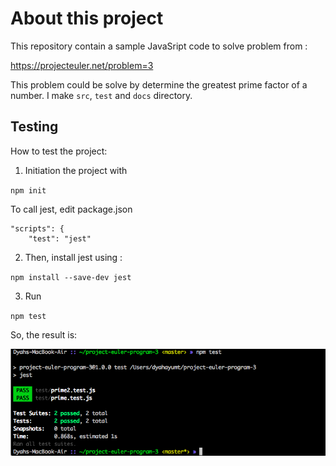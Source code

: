 # About this project

 This repository contain a sample JavaSript code to solve problem from :

 https://projecteuler.net/problem=3

This problem could be solve by determine the greatest prime factor of a number. I make `src`, `test` and `docs` directory.

## Testing

How to test the project:
1. Initiation the project with  

`
npm init
`

To call jest, edit package.json

```
"scripts": {
    "test": "jest"
```

2. Then, install jest using :
 
 `
 npm install --save-dev jest
 `

 3. Run 
 
 `
 npm test
 `
 
 So, the result is:

![alt text](https://github.com/dyahayumt/project-euler-program-3/blob/master/docs/testisPrime.png)
